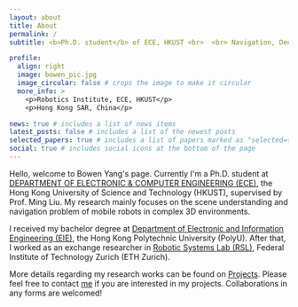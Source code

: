 ```yaml
---
layout: about
title: About
permalink: /
subtitle: <b>Ph.D. student</b> of ECE, HKUST <br>  <br> Navigation, Deep Learning, Mobile Robot

profile:
  align: right
  image: bowen_pic.jpg
  image_circular: false # crops the image to make it circular
  more_info: >
    <p>Robotics Institute, ECE, HKUST</p>
    <p>Hong Kong SAR, China</p>

news: true # includes a list of news items
latest_posts: false # includes a list of the newest posts
selected_papers: true # includes a list of papers marked as "selected={true}"
social: true # includes social icons at the bottom of the page
---
```


Hello, welcome to Bowen Yang's page. Currently I'm a Ph.D. student at [DEPARTMENT OF ELECTRONIC & COMPUTER ENGINEERING (ECE)](https://ece.hkust.edu.hk/), the Hong Kong University of Science and Technology (HKUST), supervised by Prof. Ming Liu. My research mainly focuses on the scene understanding and navigation problem of mobile robots in complex 3D environments.

I received my bachelor degree at [Department of Electronic and Information Engineering (EIE)](https://www.polyu.edu.hk/eee/), the Hong Kong Polytechnic University (PolyU). After that, I worked as an exchange researcher in [Robotic Systems Lab (RSL)](https://rsl.ethz.ch/), Federal Institute of Technology Zurich (ETH Zurich).

More details regarding my research works can be found on <a href="projects">Projects</a>. Please feel free to contact <a href="mailto:byangar@connect.ust.hk">me</a> if you are interested in my projects. Collaborations in any forms are welcomed!

<!-- Write your biography here. Tell the world about yourself. Link to your favorite [subreddit](http://reddit.com). You can put a picture in, too. The code is already in, just name your picture `prof_pic.jpg` and put it in the `img/` folder.

Put your address / P.O. box / other info right below your picture. You can also disable any of these elements by editing `profile` property of the YAML header of your `_pages/about.md`. Edit `_bibliography/papers.bib` and Jekyll will render your [publications page](/al-folio/publications/) automatically.

Link to your social media connections, too. This theme is set up to use [Font Awesome icons](https://fontawesome.com/) and [Academicons](https://jpswalsh.github.io/academicons/), like the ones below. Add your Facebook, Twitter, LinkedIn, Google Scholar, or just disable all of them. -->
